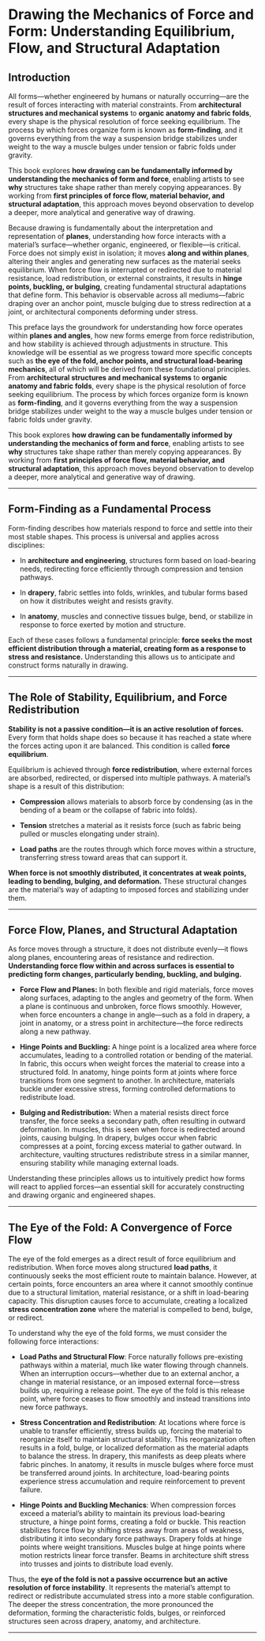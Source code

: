 # **Drawing the Mechanics of Force and Form: Understanding Equilibrium, Flow, and Structural Adaptation**

## **Introduction**

All forms—whether engineered by humans or naturally occurring—are the result of forces interacting with material constraints. From **architectural structures and mechanical systems** to **organic anatomy and fabric folds**, every shape is the physical resolution of force seeking equilibrium. The process by which forces organize form is known as **form-finding**, and it governs everything from the way a suspension bridge stabilizes under weight to the way a muscle bulges under tension or fabric folds under gravity.

This book explores **how drawing can be fundamentally informed by understanding the mechanics of form and force**, enabling artists to see **why** structures take shape rather than merely copying appearances. By working from **first principles of force flow, material behavior, and structural adaptation**, this approach moves beyond observation to develop a deeper, more analytical and generative way of drawing.

Because drawing is fundamentally about the interpretation and representation of **planes**, understanding how force interacts with a material’s surface—whether organic, engineered, or flexible—is critical. Force does not simply exist in isolation; it moves **along and within planes**, altering their angles and generating new surfaces as the material seeks equilibrium. When force flow is interrupted or redirected due to material resistance, load redistribution, or external constraints, it results in **hinge points, buckling, or bulging**, creating fundamental structural adaptations that define form. This behavior is observable across all mediums—fabric draping over an anchor point, muscle bulging due to stress redirection at a joint, or architectural components deforming under stress.

This preface lays the groundwork for understanding how force operates within **planes and angles**, how new forms emerge from force redistribution, and how stability is achieved through adjustments in structure. This knowledge will be essential as we progress toward more specific concepts such as **the eye of the fold, anchor points, and structural load-bearing mechanics**, all of which will be derived from these foundational principles. From **architectural structures and mechanical systems** to **organic anatomy and fabric folds**, every shape is the physical resolution of force seeking equilibrium. The process by which forces organize form is known as **form-finding**, and it governs everything from the way a suspension bridge stabilizes under weight to the way a muscle bulges under tension or fabric folds under gravity.

This book explores **how drawing can be fundamentally informed by understanding the mechanics of form and force**, enabling artists to see **why** structures take shape rather than merely copying appearances. By working from **first principles of force flow, material behavior, and structural adaptation**, this approach moves beyond observation to develop a deeper, more analytical and generative way of drawing.

---

## **Form-Finding as a Fundamental Process**

Form-finding describes how materials respond to force and settle into their most stable shapes. This process is universal and applies across disciplines:

- In **architecture and engineering**, structures form based on load-bearing needs, redirecting force efficiently through compression and tension pathways.
    
- In **drapery**, fabric settles into folds, wrinkles, and tubular forms based on how it distributes weight and resists gravity.
    
- In **anatomy**, muscles and connective tissues bulge, bend, or stabilize in response to force exerted by motion and structure.
    

Each of these cases follows a fundamental principle: **force seeks the most efficient distribution through a material, creating form as a response to stress and resistance.** Understanding this allows us to anticipate and construct forms naturally in drawing.

---

## **The Role of Stability, Equilibrium, and Force Redistribution**

**Stability is not a passive condition—it is an active resolution of forces.** Every form that holds shape does so because it has reached a state where the forces acting upon it are balanced. This condition is called **force equilibrium**.

Equilibrium is achieved through **force redistribution**, where external forces are absorbed, redirected, or dispersed into multiple pathways. A material’s shape is a result of this distribution:

- **Compression** allows materials to absorb force by condensing (as in the bending of a beam or the collapse of fabric into folds).
    
- **Tension** stretches a material as it resists force (such as fabric being pulled or muscles elongating under strain).
    
- **Load paths** are the routes through which force moves within a structure, transferring stress toward areas that can support it.
    

**When force is not smoothly distributed, it concentrates at weak points, leading to bending, bulging, and deformation.** These structural changes are the material’s way of adapting to imposed forces and stabilizing under them.

---

## **Force Flow, Planes, and Structural Adaptation**

As force moves through a structure, it does not distribute evenly—it flows along planes, encountering areas of resistance and redirection. **Understanding force flow within and across surfaces is essential to predicting form changes, particularly bending, buckling, and bulging.**

- **Force Flow and Planes:** In both flexible and rigid materials, force moves along surfaces, adapting to the angles and geometry of the form. When a plane is continuous and unbroken, force flows smoothly. However, when force encounters a change in angle—such as a fold in drapery, a joint in anatomy, or a stress point in architecture—the force redirects along a new pathway.
    
- **Hinge Points and Buckling:** A hinge point is a localized area where force accumulates, leading to a controlled rotation or bending of the material. In fabric, this occurs when weight forces the material to crease into a structured fold. In anatomy, hinge points form at joints where force transitions from one segment to another. In architecture, materials buckle under excessive stress, forming controlled deformations to redistribute load.
    
- **Bulging and Redistribution:** When a material resists direct force transfer, the force seeks a secondary path, often resulting in outward deformation. In muscles, this is seen when force is redirected around joints, causing bulging. In drapery, bulges occur when fabric compresses at a point, forcing excess material to gather outward. In architecture, vaulting structures redistribute stress in a similar manner, ensuring stability while managing external loads.
    

Understanding these principles allows us to intuitively predict how forms will react to applied forces—an essential skill for accurately constructing and drawing organic and engineered shapes.

---

## **The Eye of the Fold: A Convergence of Force Flow**

The eye of the fold emerges as a direct result of force equilibrium and redistribution. When force moves along structured **load paths**, it continuously seeks the most efficient route to maintain balance. However, at certain points, force encounters an area where it cannot smoothly continue due to a structural limitation, material resistance, or a shift in load-bearing capacity. This disruption causes force to accumulate, creating a localized **stress concentration zone** where the material is compelled to bend, bulge, or redirect.

To understand why the eye of the fold forms, we must consider the following force interactions:

- **Load Paths and Structural Flow**: Force naturally follows pre-existing pathways within a material, much like water flowing through channels. When an interruption occurs—whether due to an external anchor, a change in material resistance, or an imposed external force—stress builds up, requiring a release point. The eye of the fold is this release point, where force ceases to flow smoothly and instead transitions into new force pathways.
    
- **Stress Concentration and Redistribution**: At locations where force is unable to transfer efficiently, stress builds up, forcing the material to reorganize itself to maintain structural stability. This reorganization often results in a fold, bulge, or localized deformation as the material adapts to balance the stress. In drapery, this manifests as deep pleats where fabric pinches. In anatomy, it results in muscle bulges where force must be transferred around joints. In architecture, load-bearing points experience stress accumulation and require reinforcement to prevent failure.
    
- **Hinge Points and Buckling Mechanics**: When compression forces exceed a material’s ability to maintain its previous load-bearing structure, a hinge point forms, creating a fold or buckle. This reaction stabilizes force flow by shifting stress away from areas of weakness, distributing it into secondary force pathways. Drapery folds at hinge points where weight transitions. Muscles bulge at hinge points where motion restricts linear force transfer. Beams in architecture shift stress into trusses and joints to distribute load evenly.
    

Thus, the **eye of the fold is not a passive occurrence but an active resolution of force instability**. It represents the material’s attempt to redirect or redistribute accumulated stress into a more stable configuration. The deeper the stress concentration, the more pronounced the deformation, forming the characteristic folds, bulges, or reinforced structures seen across drapery, anatomy, and architecture.

---